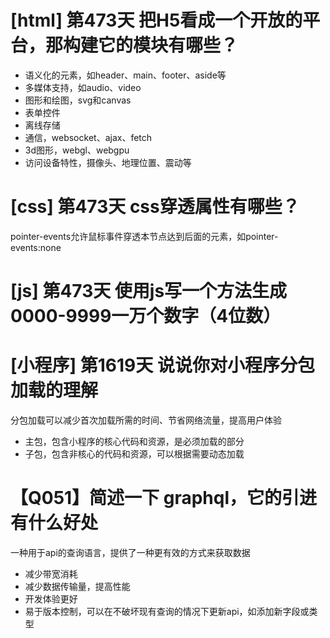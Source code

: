 # [html] 第473天 把H5看成一个开放的平台，那构建它的模块有哪些？

- 语义化的元素，如header、main、footer、aside等
- 多媒体支持，如audio、video
- 图形和绘图，svg和canvas
- 表单控件
- 离线存储
- 通信，websocket、ajax、fetch
- 3d图形，webgl、webgpu
- 访问设备特性，摄像头、地理位置、震动等

# [css] 第473天 css穿透属性有哪些？

pointer-events允许鼠标事件穿透本节点达到后面的元素，如pointer-events:none

# [js] 第473天 使用js写一个方法生成0000-9999一万个数字（4位数）

# [小程序] 第1619天 说说你对小程序分包加载的理解

分包加载可以减少首次加载所需的时间、节省网络流量，提高用户体验
- 主包，包含小程序的核心代码和资源，是必须加载的部分
- 子包，包含非核心的代码和资源，可以根据需要动态加载

# 【Q051】简述一下 graphql，它的引进有什么好处

一种用于api的查询语言，提供了一种更有效的方式来获取数据
- 减少带宽消耗
- 减少数据传输量，提高性能
- 开发体验更好
- 易于版本控制，可以在不破坏现有查询的情况下更新api，如添加新字段或类型
